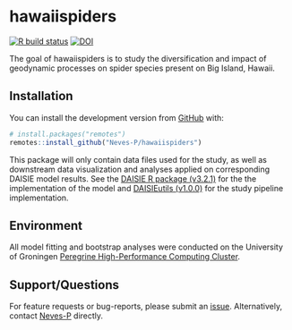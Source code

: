 
<!-- README.md is generated from README.Rmd. Please edit that file -->

# hawaiispiders

<!-- badges: start -->

[![R build
status](https://github.com/Neves-P/hawaiispiders/workflows/R-CMD-check/badge.svg)](https://github.com/Neves-P/hawaiispiders/actions)
[![DOI](https://zenodo.org/badge/DOI/10.5281/zenodo.4544048.svg)](https://doi.org/10.5281/zenodo.4544041)
<!-- badges: end -->

The goal of hawaiispiders is to study the diversification and impact of
geodynamic processes on spider species present on Big Island, Hawaii.

## Installation

You can install the development version from
[GitHub](https://github.com/) with:

``` r
# install.packages("remotes")
remotes::install_github("Neves-P/hawaiispiders")
```

This package will only contain data files used for the study, as well as
downstream data visualization and analyses applied on corresponding
DAISIE model results. See the [DAISIE R package
(v3.2.1)](https://github.com/rsetienne/DAISIE) for the the
implementation of the model and [DAISIEutils
(v1.0.0)](https://github.com/tece-lab/DAISIEutils) for the study
pipeline implementation.

## Environment

All model fitting and bootstrap analyses were conducted on the
University of Groningen [Peregrine High-Performance Computing
Cluster](https://wiki.hpc.rug.nl/peregrine/start).

## Support/Questions

For feature requests or bug-reports, please submit an
[issue](https://github.com/Neves-P/hawaiispiders/issues/new).
Alternatively, contact [Neves-P](https://github.com/Neves-P) directly.
